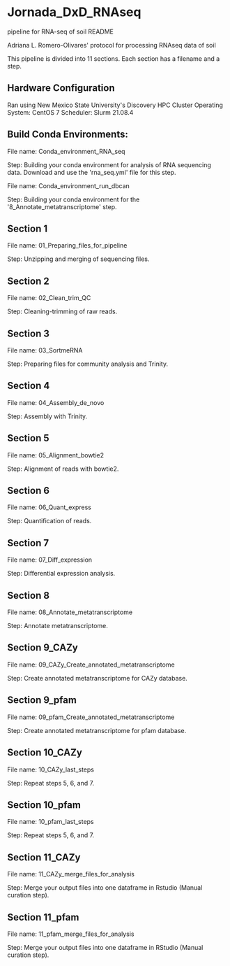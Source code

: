 # **Jornada_DxD_RNAseq**

pipeline for RNA-seq of soil README

Adriana L. Romero-Olivares' protocol for processing RNAseq data of soil

This pipeline is divided into 11 sections. Each section has a filename and a step.

## Hardware Configuration
Ran using New Mexico State University's Discovery HPC Cluster
Operating System: CentOS 7
Scheduler: Slurm 21.08.4


## Build Conda Environments:

File name: Conda_environment_RNA_seq

Step: Building your conda environment for analysis of RNA sequencing data. Download and use the 'rna_seq.yml' file for this step. 

File name: Conda_environment_run_dbcan

Step: Building your conda environment for the '8_Annotate_metatranscriptome' step.

## Section 1

File name: 01_Preparing_files_for_pipeline

Step: Unzipping and merging of sequencing files.

## Section 2

File name: 02_Clean_trim_QC

Step: Cleaning-trimming of raw reads.

## Section 3

File name: 03_SortmeRNA

Step: Preparing files for community analysis and Trinity.

## Section 4

File name: 04_Assembly_de_novo

Step: Assembly with Trinity.

## Section 5

File name: 05_Alignment_bowtie2

Step: Alignment of reads with bowtie2.

## Section 6

File name: 06_Quant_express

Step: Quantification of reads.

## Section 7

File  name: 07_Diff_expression

Step: Differential expression analysis.

## Section 8

File name: 08_Annotate_metatranscriptome

Step: Annotate metatranscriptome.

## Section 9_CAZy

File name: 09_CAZy_Create_annotated_metatranscriptome

Step: Create annotated metatranscriptome for CAZy database.

## Section 9_pfam

File name: 09_pfam_Create_annotated_metatranscriptome

Step: Create annotated metatranscriptome for pfam database.

## Section 10_CAZy

File name: 10_CAZy_last_steps

Step: Repeat steps 5, 6, and 7.

## Section 10_pfam

File name: 10_pfam_last_steps

Step: Repeat steps 5, 6, and 7. 

## Section 11_CAZy

File name: 11_CAZy_merge_files_for_analysis

Step: Merge your output files into one dataframe in Rstudio (Manual curation step).

## Section 11_pfam

File name: 11_pfam_merge_files_for_analysis

Step: Merge your output files into one dataframe in RStudio (Manual curation step).